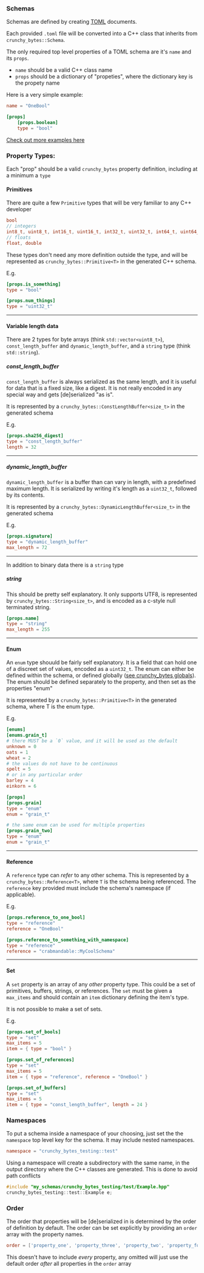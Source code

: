 ### Schemas
Schemas are defined by creating [TOML](https://toml.io/en/) documents.

Each provided `.toml` file will be converted into a C++ class that inherits from
`crunchy_bytes::Schema`.

The only required top level properties of a TOML schema are it's `name` and its
`props`.
* `name` should be a valid C++ class name
* `props` should be a dictionary of "propeties", where the dictionary key is the propety name

Here is a very simple example:
```toml
name = "OneBool"

[props]
    [props.boolean]
    type = "bool"
```

[Check out more examples here](./test/test-schemas)

### Property Types:
Each "prop" should be a valid `crunchy_bytes` property definition, including at a minimum a `type`

#### Primitives
There are quite a few `Primitive` types that will be very familiar to any C++ developer
```C++
bool
// integers
int8_t, uint8_t, int16_t, uint16_t, int32_t, uint32_t, int64_t, uint64_t
// floats
float, double
```
These types don't need any more definition outside the type, and will be represented as
`crunchy_bytes::Primitive<T>` in the generated C++ schema.

E.g.
```toml
[props.is_something]
type = "bool"

[props.num_things]
type = "uint32_t"
```

___
#### Variable length data
There are 2 types for byte arrays (think `std::vector<uint8_t>`),
`const_length_buffer` and `dynamic_length_buffer`, and a `string` type (think `std::string`).

##### const_length_buffer
`const_length_buffer` is always serialized as the same length, and it is useful for
data that is a fixed size, like a digest. It is not really encoded in any special
way and gets [de]serialized "as is".

It is represented by a `crunchy_bytes::ConstLengthBuffer<size_t>` in the generated schema

E.g.
```toml
[props.sha256_digest]
type = "const_length_buffer"
length = 32
```

___
##### dynamic_length_buffer
`dynamic_length_buffer` is a buffer than can vary in length, with a predefined
maximum length. It is serialized by writing it's length as a `uint32_t`, followed
by its contents.

It is represented by a `crunchy_bytes::DynamicLengthBuffer<size_t>` in the generated schema

E.g.
```toml
[props.signature]
type = "dynamic_length_buffer"
max_length = 72
```
___

In addition to binary data there is a `string` type
##### string
This should be pretty self explanatory.
It only supports UTF8, is represented by `crunchy_bytes::String<size_t>`,
and is encoded as a c-style null terminated string.

```toml
[props.name]
type = "string"
max_length = 255
```

___
#### Enum
An `enum` type shouuld be fairly self explanatory. It is a field that can hold
one of a discreet set of values, encoded as a `uint32_t`. The enum can either be
defined within the schema, or defined globally ([see crunchy_bytes globals](./GLOBALS.md)). The
enum should be defined separately to the property, and then set as the properties
"enum"

It is represented by a `crunchy_bytes::Primitive<T>` in the generated schema,
where T is the enum type.

E.g.
```toml
[enums]
[enums.grain_t]
# there MUST be a `0` value, and it will be used as the default
unknown = 0
oats = 1
wheat = 2
# the values do not have to be continuous
spelt = 5
# or in any particular order
barley = 4
einkorn = 6

[props]
[props.grain]
type = "enum"
enum = "grain_t"

# the same enum can be used for multiple properties
[props.grain_two]
type = "enum"
enum = "grain_t"
```
___
#### Reference
A `reference` type can _refer_ to any other schema. This is represented by a
`crunchy_bytes::Reference<T>`, where `T` is the schema being referenced.
The `reference` key provided must include the schema's namespace (if applicable).

E.g.
```toml
[props.reference_to_one_bool]
type = "reference"
reference = "OneBool"

[props.reference_to_something_with_namespace]
type = "reference"
reference = "crabmandable::MyCoolSchema"
```

___
#### Set
A `set` property is an array of any _other_ property type.
This could be a set of primitives, buffers, strings, or references. The `set`
must be given a `max_items` and should contain an `item` dictionary defining the
item's type.

It is not possible to make a set of sets.

E.g.
```toml
[props.set_of_bools]
type = "set"
max_items = 5
item = { type = "bool" }

[props.set_of_references]
type = "set"
max_items = 5
item = { type = "reference", reference = "OneBool" }

[props.set_of_buffers]
type = "set"
max_items = 5
item = { type = "const_length_buffer", length = 24 }
```

### Namespaces
To put a schema inside a namespace of your choosing, just set the the `namespace`
top level key for the schema. It may include nested namespaces.
```toml
namespace = "crunchy_bytes_testing::test"
```
Using a namespace will create a subdirectory with the same name, in the output directory
where the C++ classes are generated. This is done to avoid path conflicts

```C++
#include "my_schemas/crunchy_bytes_testing/test/Example.hpp"
crunchy_bytes_testing::test::Example e;
```

### Order
The order that properties will be [de]serialized in is determined by the order of
definition by default. The order can be set explicitly by providing an `order`
array with the property names.
```toml
order = ['property_one', 'property_three', 'property_two', 'property_four']
```

This doesn't have to include _every_ property, any omitted will just use the
default order _after_ all properties in the `order` array

